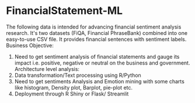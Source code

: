 # FinancialStatement-ML

The following data is intended for advancing financial sentiment analysis research. It's two datasets (FiQA, Financial PhraseBank) combined into one easy-to-use CSV file. It provides financial sentences with sentiment labels.
Business Objective:
1.	Need to get sentiment analysis of financial statements and gauge its impact i.e. positive, negative or neutral on the business and government.
Architecture level analysis:
1.	Data transformation/Text processing using R/Python
2.	Need to get sentiments Analysis and Emotion mining with some charts like histogram, Density plot, Barplot, pie-plot etc. 
3.	Deployment through R Shiny or Flask/ Streamlit
